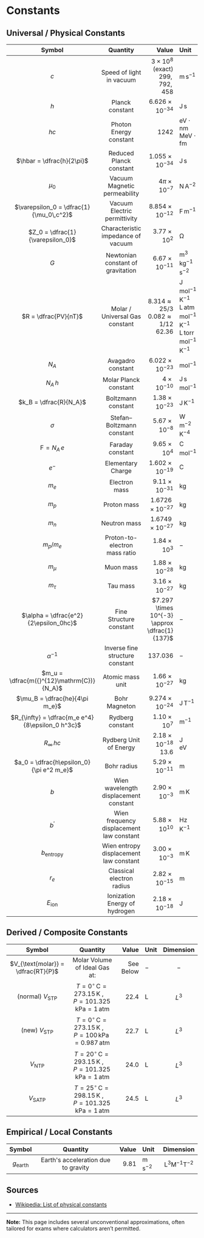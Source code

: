 # Constants

## Universal / Physical Constants

|                      Symbol                      |                 Quantity                 |                                                       Value | Unit                                                                                                                            |             Dimension             |
| :----------------------------------------------: | :--------------------------------------: | ----------------------------------------------------------: | :------------------------------------------------------------------------------------------------------------------------------ | :-------------------------------: |
|                       $c$                        |         Speed of light in vacuum         |        $3 \times 10^{8}$ <br> $\text{(exact) } 299,792,458$ | $\mathrm{m \, s^{-1}}$                                                                                                          |        $\mathrm{LT^{-1}}$         |
|                       $h$                        |             Planck constant              |                                     $6.626 \times 10^{-34}$ | $\mathrm{J \, s}$                                                                                                               |      $\mathrm{ML^{2}T^{-1}}$      |
|                       $hc$                       |          Photon Energy constant          |                                                      $1242$ | $\mathrm{eV \cdot nm}$  <br> $\mathrm{MeV \cdot fm}$                                                                            |      $\mathrm{ML^{2}T^{-1}}$      |
|            $\hbar = \dfrac{h}{2\pi}$             |         Reduced Planck constant          |                                     $1.055 \times 10^{-34}$ | $\mathrm{J \, s}$                                                                                                               |      $\mathrm{ML^{2}T^{-1}}$      |
|                     $\mu_0$                      |       Vacuum Magnetic permeability       |                                       $4\pi \times 10^{-7}$ | $\mathrm{N \, A^{-2}}$                                                                                                          |     $\mathrm{MLT^{-2}I^{-2}}$     |
|     $\varepsilon_0 = \dfrac{1}{\mu_0\,c^2}$      |       Vacuum Electric permittivity       |                                     $8.854 \times 10^{-12}$ | $\mathrm{F \, m^{-1}}$                                                                                                          | $\mathrm{M^{-1}L^{-3}T^{4}I^{2}}$ |
|         $Z_0 = \dfrac{1}{\varepsilon_0}$         |    Characteristic impedance of vacuum    |                                        $3.77 \times 10^{2}$ | $\mathrm{\Omega}$                                                                                                               |   $\mathrm{ML^{2}T^{-3}I^{-2}}$   |
|                       $G$                        |    Newtonian constant of gravitation     |                                      $6.67 \times 10^{-11}$ | $\mathrm{m^{3} \, kg^{-1} \, s^{-2}}$                                                                                           |   $\mathrm{L^{3}M^{-1}T^{-2}}$    |
|               $R = \dfrac{PV}{nT}$               |      Molar / Universal Gas constant      | $8.314 \approx 25/3$ <br> $0.082 \approx 1/12$ <br> $62.36$ | $\mathrm{J \, mol^{-1} \, K^{-1}}$ <br> $\mathrm{L \,atm \, mol^{-1} \, K^{-1}}$ <br> $\mathrm{L \,torr \, mol^{-1} \, K^{-1}}$ |   $\mathrm{ML^{2}T^{-2}K^{-1}}$   |
|                      $N_A$                       |            Avagadro constant             |                                     $6.022 \times 10^{-23}$ | $\mathrm{mol^{-1}}$                                                                                                             |   $\mathrm{ML^{2}T^{-2}K^{-1}}$   |
|                     $N_A\,h$                     |          Molar Planck constant           |                                         $4 \times 10^{-10}$ | $\mathrm{J \, s \, mol^{-1}}$                                                                                                   |   $\mathrm{ML^{2}T^{-2}K^{-1}}$   |
|              $k_B = \dfrac{R}{N_A}$              |            Boltzmann constant            |                                      $1.38 \times 10^{-23}$ | $\mathrm{J \, K^{-1}}$                                                                                                          |   $\mathrm{ML^{2}T^{-2}K^{-1}}$   |
|                     $\sigma$                     |        Stefan–Boltzmann constant         |                                       $5.67 \times 10^{-8}$ | $\mathrm{W \, m^{-2} \, K^{-4}}$                                                                                                |     $\mathrm{MT^{-3}K^{-4}}$      |
|              $\mathrm{F} = N_A\,e$               |             Faraday constant             |                                        $9.65 \times 10^{4}$ | $\mathrm{C \, mol^{-1}}$                                                                                                        |     $\mathrm{MT^{-3}K^{-4}}$      |
|                      $e^-$                       |            Elementary Charge             |                                     $1.602 \times 10^{-19}$ | $\mathrm{C}$                                                                                                                    |           $\mathrm{TI}$           |
|                      $m_e$                       |              Electron mass               |                                      $9.11 \times 10^{-31}$ | $\mathrm{kg}$                                                                                                                   |           $\mathrm{M}$            |
|                      $m_p$                       |               Proton mass                |                                    $1.6726 \times 10^{-27}$ | $\mathrm{kg}$                                                                                                                   |           $\mathrm{M}$            |
|                      $m_n$                       |               Neutron mass               |                                    $1.6749 \times 10^{-27}$ | $\mathrm{kg}$                                                                                                                   |           $\mathrm{M}$            |
|                   $m_p / m_e$                    |      Proton-to-electron mass ratio       |                                        $1.84 \times 10^{3}$ | $-$                                                                                                                             |           Dimensionless           |
|                    $m_{\mu}$                     |                Muon mass                 |                                      $1.88 \times 10^{-28}$ | $\mathrm{kg}$                                                                                                                   |           $\mathrm{M}$            |
|                    $m_{\tau}$                    |                 Tau mass                 |                                      $3.16 \times 10^{-27}$ | $\mathrm{kg}$                                                                                                                   |           $\mathrm{M}$            |
|      $\alpha = \dfrac{e^2}{2\epsilon_0hc}$       |         Fine Structure constant          |               $7.297 \times 10^{-3} \approx \dfrac{1}{137}$ | $-$                                                                                                                             |           Dimensionless           |
|                  $\alpha^{-1}$                   |     Inverse fine structure constant      |                                                   $137.036$ | $-$                                                                                                                             |           Dimensionless           |
|    $m_u = \dfrac{m({}^{12}\mathrm{C})}{N_A}$     |             Atomic mass unit             |                                      $1.66 \times 10^{-27}$ | $\mathrm{kg}$                                                                                                                   |           $\mathrm{M}$            |
|          $\mu_B = \dfrac{he}{4\pi m_e}$          |              Bohr Magneton               |                                     $9.274 \times 10^{-24}$ | $\mathrm{J \, T^{-1}}$                                                                                                          |      $\mathrm{L^{2}IT^{-2}}$      |
| $R_{\infty} = \dfrac{m_e e^4}{8\epsilon_0 h^3c}$ |             Rydberg constant             |                                        $1.10 \times 10^{7}$ | $\mathrm{m^{-1}}$                                                                                                               |         $\mathrm{L^{-1}}$         |
|                 $R_{\infty}\,hc$                 |          Rydberg Unit of Energy          |                          $2.18 \times 10^{-18}$ <br> $13.6$ | $\mathrm{J}$ <br> $\mathrm{eV}$                                                                                                 |         $\mathrm{L^{-1}}$         |
|     $a_0 = \dfrac{h\epsilon_0}{\pi e^2 m_e}$     |               Bohr radius                |                                      $5.29 \times 10^{-11}$ | $\mathrm{m}$                                                                                                                    |           $\mathrm{L}$            |
|                       $b$                        |  Wien wavelength displacement constant   |                                       $2.90 \times 10^{-3}$ | $\mathrm{m \, K}$                                                                                                               |           $\mathrm{LK}$           |
|                    $b^\prime$                    | Wien frequency displacement law constant |                                       $5.88 \times 10^{10}$ | $\mathrm{Hz \, K^{-1}}$                                                                                                         |      $\mathrm{T^{-1}K^{-1}}$      |
|               $b_{\text{entropy}}$               |  Wien entropy displacement law constant  |                                       $3.00 \times 10^{-3}$ | $\mathrm{m \, K}$                                                                                                               |           $\mathrm{LK}$           |
|                      $r_e$                       |        Classical electron radius         |                                      $2.82 \times 10^{-15}$ | $\mathrm{m}$                                                                                                                    |           $\mathrm{L}$            |
|                 $E_{\text{ion}}$                 |      Ionization Energy of hydrogen       |                                      $2.18 \times 10^{-18}$ | $\mathrm{J}$                                                                                                                    |      $\mathrm{ML^{2}T^{-2}}$      |

## Derived / Composite Constants

|               Symbol               |                                                          Quantity                                                          |              Value | Unit         | Dimension |
| :--------------------------------: | :------------------------------------------------------------------------------------------------------------------------: | -----------------: | :----------- | :-------: |
| $V_{\text{molar}} = \dfrac{RT}{P}$ |                                               Molar Volume of Ideal Gas at:                                                | $\text{See Below}$ | $-$          |    $-$    |
|     (normal) $V_{\text{STP}}$      | $T = 0^{\circ}\mathrm{\,C} = 273.15\mathrm{\,K}\:,\quad P = 101.325\mathrm{\,kPa} = 1\mathrm{\,atm}$  |             $22.4$ | $\mathrm{L}$ |  $L^{3}$  |
|      (new)  $V_{\text{STP}}$       | $T = 0^{\circ}\mathrm{\,C} = 273.15\mathrm{\,K}\:,\quad P = 100\mathrm{\,kPa} = 0.987\mathrm{\,atm}$  |             $22.7$ | $\mathrm{L}$ |  $L^{3}$  |
|          $V_{\text{NTP}}$          | $T = 20^{\circ}\mathrm{\,C} = 293.15\mathrm{\,K}\:,\quad P = 101.325\mathrm{\,kPa} = 1\mathrm{\,atm}$ |             $24.0$ | $\mathrm{L}$ |  $L^{3}$  |
|         $V_{\text{SATP}}$          | $T = 25^{\circ}\mathrm{\,C} = 298.15\mathrm{\,K}\:,\quad P = 101.325\mathrm{\,kPa} = 1\mathrm{\,atm}$ |             $24.5$ | $\mathrm{L}$ |  $L^{3}$  |

## Empirical / Local Constants

|       Symbol       |              Quantity               |  Value | Unit                   |          Dimension           |
| :----------------: | :---------------------------------: | -----: | :--------------------- | :--------------------------: |
| $g_{\text{earth}}$ | Earth's acceleration due to gravity | $9.81$ | $\mathrm{m \, s^{-2}}$ | $\mathrm{L^{3}M^{-1}T^{-2}}$ |

## Sources

- [Wikipedia: List of physical constants](https://en.wikipedia.org/wiki/List_of_physical_constants)

---

**Note:** This page includes several unconventional approximations, often tailored for exams where calculators aren’t permitted.